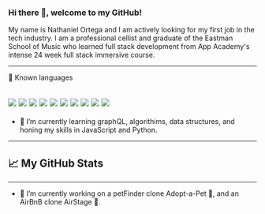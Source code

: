 ### Hi there 👋, welcome to my GitHub!

My name is Nathaniel Ortega and I am actively looking for my first job in the tech industry. I am a professional cellist and graduate of the Eastman School of Music who learned full stack development from App Academy's intense 24 week full stack immersive course.






---
🧰 Known languages

<img src="https://img.shields.io/badge/JavaScript-F7DF1E?style=for-the-badge&logo=javascript&logoColor=black" /> <img src="https://camo.githubusercontent.com/94be0a2e5be142925615e5821d97137a930d08fc154962ce43860f1957e6661e/68747470733a2f2f696d672e736869656c64732e696f2f62616467652f507974686f6e2d3337373641423f7374796c653d666f722d7468652d6261646765266c6f676f3d707974686f6e266c6f676f436f6c6f723d7768697465" />
<img src="https://img.shields.io/badge/React-20232A?style=for-the-badge&logo=react&logoColor=61DAFB" />
<img src="https://img.shields.io/badge/Redux-593D88?style=for-the-badge&logo=redux&logoColor=white%22%3E" />
<img src="https://img.shields.io/badge/Flask-000000?style=for-the-badge&logo=flask&logoColor=white%22%3E" />
<img src="https://img.shields.io/badge/Node.js-43853D?style=for-the-badge&logo=node.js&logoColor=white%22/%3E" />
<img src="https://img.shields.io/badge/PostgreSQL-316192?style=for-the-badge&logo=postgresql&logoColor=white" />
<img src="https://img.shields.io/badge/Express.js-000000?style=for-the-badge&logo=express&logoColor=white" />
<img src="https://img.shields.io/badge/CSS-239120?&style=for-the-badge&logo=css3&logoColor=white%22%3E" />
<img src="https://img.shields.io/badge/jQuery-0769AD?style=for-the-badge&logo=jquery&logoColor=white%22%3E" />
---

- 🌱 I’m currently learning graphQL, algorithims, data structures, and honing my skills in JavaScript and Python.

---
## &#x1f4c8; My GitHub Stats



---
- 🔭 I’m currently working on a petFinder clone Adopt-a-Pet 🐶, and an AirBnB clone AirStage 🎵.

<!--
**Natejo91/Natejo91** is a ✨ _special_ ✨ repository because its `README.md` (this file) appears on your GitHub profile.

Here are some ideas to get you started:




- 👯 I’m looking to collaborate on ...
- 🤔 I’m looking for help with ...
- 💬 Ask me about ...
- 📫 How to reach me: 
- 😄 Pronouns: ...
- ⚡ Fun fact: ...
-->

